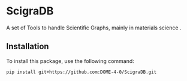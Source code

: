 # ScigraDB

A set of Tools to handle Scientific Graphs, mainly in materials science . 


## Installation

To install this package, use the following command:

```bash
pip install git+https://github.com:DOME-4-0/ScigraDB.git 
```
